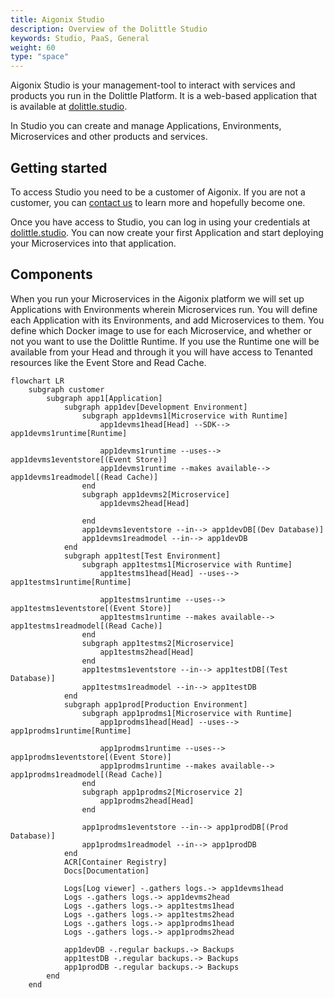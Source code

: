 ```yaml
---
title: Aigonix Studio
description: Overview of the Dolittle Studio
keywords: Studio, PaaS, General
weight: 60
type: "space"
---
```


Aigonix Studio is your management-tool to interact with services and products you run in the Dolittle Platform. It is a web-based application that is available at [dolittle.studio](https://dolittle.studio).

In Studio you can create and manage Applications, Environments, Microservices and other products and services.

## Getting started

To access Studio you need to be a customer of Aigonix. If you are not a customer, you can [contact us](https://dolittle.com/contact) to learn more and hopefully become one.

Once you have access to Studio, you can log in using your credentials at [dolittle.studio](https://dolittle.studio). You can now create your first Application and start deploying your Microservices into that application.

## Components

When you run your Microservices in the Aigonix platform we will set up Applications with Environments wherein Microservices run. You will define each Application with its Environments, and add Microservices to them. You define which Docker image to use for each Microservice, and whether or not you want to use the Dolittle Runtime. If you use the Runtime one will be available from your Head and through it you will have access to Tenanted resources like the Event Store and Read Cache.

```mermaid
flowchart LR
    subgraph customer
        subgraph app1[Application]
            subgraph app1dev[Development Environment]
                subgraph app1devms1[Microservice with Runtime]
                    app1devms1head[Head] --SDK--> app1devms1runtime[Runtime]

                    app1devms1runtime --uses--> app1devms1eventstore[(Event Store)]
                    app1devms1runtime --makes available--> app1devms1readmodel[(Read Cache)]
                end
                subgraph app1devms2[Microservice]
                    app1devms2head[Head]

                end
                app1devms1eventstore --in--> app1devDB[(Dev Database)]
                app1devms1readmodel --in--> app1devDB
            end
            subgraph app1test[Test Environment]
                subgraph app1testms1[Microservice with Runtime]
                    app1testms1head[Head] --uses--> app1testms1runtime[Runtime]

                    app1testms1runtime --uses--> app1testms1eventstore[(Event Store)]
                    app1testms1runtime --makes available--> app1testms1readmodel[(Read Cache)]
                end
                subgraph app1testms2[Microservice]
                    app1testms2head[Head]
                end
                app1testms1eventstore --in--> app1testDB[(Test Database)]
                app1testms1readmodel --in--> app1testDB
            end
            subgraph app1prod[Production Environment]
                subgraph app1prodms1[Microservice with Runtime]
                    app1prodms1head[Head] --uses-->  app1prodms1runtime[Runtime]

                    app1prodms1runtime --uses--> app1prodms1eventstore[(Event Store)]
                    app1prodms1runtime --makes available--> app1prodms1readmodel[(Read Cache)]
                end
                subgraph app1prodms2[Microservice 2]
                    app1prodms2head[Head]
                end

                app1prodms1eventstore --in--> app1prodDB[(Prod Database)]
                app1prodms1readmodel --in--> app1prodDB
            end
            ACR[Container Registry]
            Docs[Documentation]

            Logs[Log viewer] -.gathers logs.-> app1devms1head
            Logs -.gathers logs.-> app1devms2head
            Logs -.gathers logs.-> app1testms1head
            Logs -.gathers logs.-> app1testms2head
            Logs -.gathers logs.-> app1prodms1head
            Logs -.gathers logs.-> app1prodms2head

            app1devDB -.regular backups.-> Backups
            app1testDB -.regular backups.-> Backups
            app1prodDB -.regular backups.-> Backups
        end
    end
```